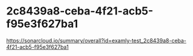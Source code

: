 # 2c8439a8-ceba-4f21-acb5-f95e3f627ba1
https://sonarcloud.io/summary/overall?id=examly-test_2c8439a8-ceba-4f21-acb5-f95e3f627ba1
